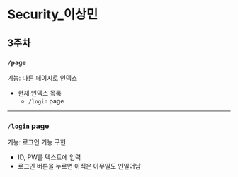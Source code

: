 # Security_이상민

## 3주차

### `/page`
기능: 다른 페이지로 인덱스

  - 현재 인덱스 목록  
    - `/login` page

---

### `/login` page
기능: 로그인 기능 구현
  
  - ID, PW를 텍스트에 입력
  - 로그인 버튼을 누르면 아직은 아무일도 안일어남
